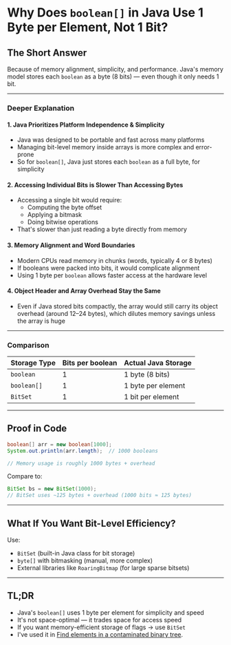 # Why Does `boolean[]` in Java Use 1 Byte per Element, Not 1 Bit?

## The Short Answer

Because of memory alignment, simplicity, and performance. Java's memory model stores each `boolean` as a byte (8 bits) — even though it only needs 1 bit.

---

### Deeper Explanation

#### 1. Java Prioritizes Platform Independence & Simplicity

* Java was designed to be portable and fast across many platforms
* Managing bit-level memory inside arrays is more complex and error-prone
* So for `boolean[]`, Java just stores each `boolean` as a full byte, for simplicity

#### 2. Accessing Individual Bits is Slower Than Accessing Bytes

* Accessing a single bit would require:
  * Computing the byte offset
  * Applying a bitmask
  * Doing bitwise operations
* That's slower than just reading a byte directly from memory

#### 3. Memory Alignment and Word Boundaries

* Modern CPUs read memory in chunks (words, typically 4 or 8 bytes)
* If booleans were packed into bits, it would complicate alignment
* Using 1 byte per `boolean` allows faster access at the hardware level

#### 4. Object Header and Array Overhead Stay the Same

* Even if Java stored bits compactly, the array would still carry its object overhead (around 12–24 bytes), which dilutes memory savings unless the array is huge

---

### Comparison

| Storage Type | Bits per boolean | Actual Java Storage |
| ------------ | ---------------- | ------------------- |
| `boolean`    | 1               | 1 byte (8 bits)     |
| `boolean[]`  | 1               | 1 byte per element  |
| `BitSet`     | 1               | 1 bit per element   |

---

## Proof in Code

```java
boolean[] arr = new boolean[1000];
System.out.println(arr.length);  // 1000 booleans

// Memory usage is roughly 1000 bytes + overhead
```

Compare to:

```java
BitSet bs = new BitSet(1000);
// BitSet uses ~125 bytes + overhead (1000 bits ≈ 125 bytes)
```

---

## What If You Want Bit-Level Efficiency?

Use:

* `BitSet` (built-in Java class for bit storage)
* `byte[]` with bitmasking (manual, more complex)
* External libraries like `RoaringBitmap` (for large sparse bitsets)

---

## TL;DR

* Java's `boolean[]` uses 1 byte per element for simplicity and speed
* It's not space-optimal — it trades space for access speed
* If you want memory-efficient storage of flags → use `BitSet`
* I've used it in [Find elements in a contaminated binary tree](https://leetcode.com/problems/find-elements-in-a-contaminated-binary-tree/description/).
